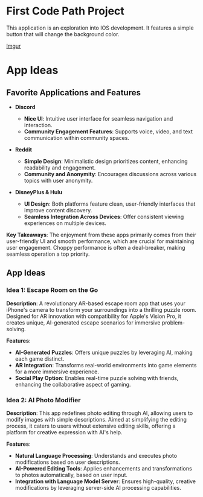 # First Code Path Project 

This application is an exploration into IOS development. It features a simple button that will change the background color. 



[Imgur](https://i.imgur.com/iCOu01v.gifv)

# App Ideas

## Favorite Applications and Features

- **Discord**
  - **Nice UI**: Intuitive user interface for seamless navigation and interaction.
  - **Community Engagement Features**: Supports voice, video, and text communication within community spaces.

- **Reddit**
  - **Simple Design**: Minimalistic design prioritizes content, enhancing readability and engagement.
  - **Community and Anonymity**: Encourages discussions across various topics with user anonymity.

- **DisneyPlus & Hulu**
  - **UI Design**: Both platforms feature clean, user-friendly interfaces that improve content discovery.
  - **Seamless Integration Across Devices**: Offer consistent viewing experiences on multiple devices.

**Key Takeaways**: The enjoyment from these apps primarily comes from their user-friendly UI and smooth performance, which are crucial for maintaining user engagement. Choppy performance is often a deal-breaker, making seamless operation a top priority.

## App Ideas

### Idea 1: Escape Room on the Go

**Description**: A revolutionary AR-based escape room app that uses your iPhone's camera to transform your surroundings into a thrilling puzzle room. Designed for AR innovation with compatibility for Apple's Vision Pro, it creates unique, AI-generated escape scenarios for immersive problem-solving.

**Features**:
- **AI-Generated Puzzles**: Offers unique puzzles by leveraging AI, making each game distinct.
- **AR Integration**: Transforms real-world environments into game elements for a more immersive experience.
- **Social Play Option**: Enables real-time puzzle solving with friends, enhancing the collaborative aspect of gaming.

### Idea 2: AI Photo Modifier

**Description**: This app redefines photo editing through AI, allowing users to modify images with simple descriptions. Aimed at simplifying the editing process, it caters to users without extensive editing skills, offering a platform for creative expression with AI's help.

**Features**:
- **Natural Language Processing**: Understands and executes photo modifications based on user descriptions.
- **AI-Powered Editing Tools**: Applies enhancements and transformations to photos automatically, based on user input.
- **Integration with Language Model Server**: Ensures high-quality, creative modifications by leveraging server-side AI processing capabilities.
